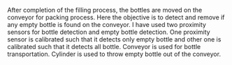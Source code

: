 After completion of the filling process, the bottles are moved on the conveyor for packing process. Here the objective is to detect and remove if any empty bottle is found on the conveyor. 
I have used two proximity sensors for bottle detection and empty bottle detection.
One proximity sensor is calibrated such that it detects only empty bottle and other one is calibrated such that it detects all bottle. Conveyor is used for bottle transportation. Cylinder is used to throw empty bottle out of the conveyor.
